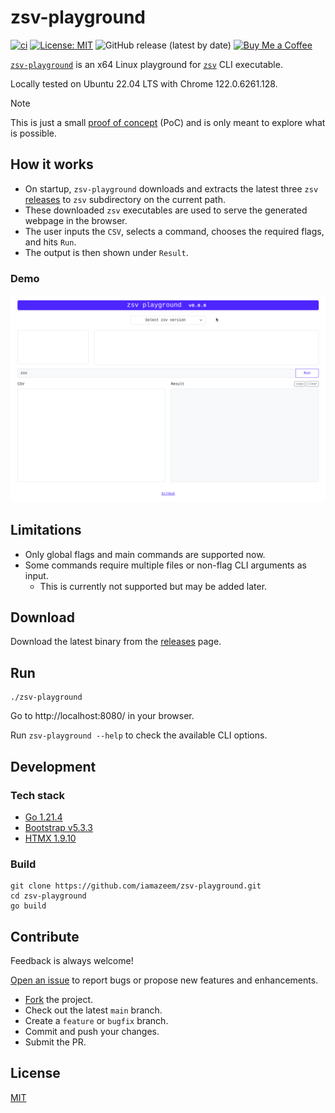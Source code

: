 # zsv-playground

[![ci](https://github.com/iamazeem/zsv-playground/actions/workflows/ci.yml/badge.svg)](https://github.com/iamazeem/zsv-playground/actions/workflows/ci.yml)
[![License: MIT](https://img.shields.io/badge/license-MIT-darkgreen.svg?style=flat-square)](https://github.com/iamAzeem/zsv-playground/blob/main/LICENSE)
![GitHub release (latest by date)](https://img.shields.io/github/v/release/iamAzeem/zsv-playground?style=flat-square)
[![Buy Me a Coffee](https://img.shields.io/badge/Support-Buy%20Me%20A%20Coffee-orange.svg?style=flat-square)](https://www.buymeacoffee.com/iamazeem)

[`zsv-playground`](https://github.com/iamazeem/zsv-playground) is an x64 Linux
playground for [`zsv`](https://github.com/liquidaty/zsv) CLI executable.

Locally tested on Ubuntu 22.04 LTS with Chrome 122.0.6261.128.

> [!NOTE]
>
> This is just a small [proof of
> concept](https://en.wikipedia.org/wiki/Proof_of_concept) (PoC) and is only
> meant to explore what is possible.

## How it works

- On startup, `zsv-playground` downloads and extracts the latest three `zsv`
  [releases](https://github.com/liquidaty/zsv/releases) to `zsv` subdirectory on
  the current path.
- These downloaded `zsv` executables are used to serve the generated webpage in
  the browser.
- The user inputs the `CSV`, selects a command, chooses the required flags, and
  hits `Run`.
- The output is then shown under `Result`.

### Demo

![demo](./demo/demo.gif)

## Limitations

- Only global flags and main commands are supported now.
- Some commands require multiple files or non-flag CLI arguments as input.
  - This is currently not supported but may be added later.

## Download

Download the latest binary from the
[releases](https://github.com/iamazeem/zsv-playground/releases) page.

## Run

```shell
./zsv-playground
```

Go to http://localhost:8080/ in your browser.

Run `zsv-playground --help` to check the available CLI options.

## Development

### Tech stack

- [Go 1.21.4](https://go.dev/doc/install)
- [Bootstrap v5.3.3](https://getbootstrap.com/)
- [HTMX 1.9.10](https://htmx.org/)

### Build

```shell
git clone https://github.com/iamazeem/zsv-playground.git
cd zsv-playground
go build
```

## Contribute

Feedback is always welcome!

[Open an issue](https://github.com/iamazeem/zsv-playground/issues/new/choose) to
report bugs or propose new features and enhancements.

- [Fork](https://github.com/iamazeem/zsv-playground/fork) the project.
- Check out the latest `main` branch.
- Create a `feature` or `bugfix` branch.
- Commit and push your changes.
- Submit the PR.

## License

[MIT](./LICENSE)
